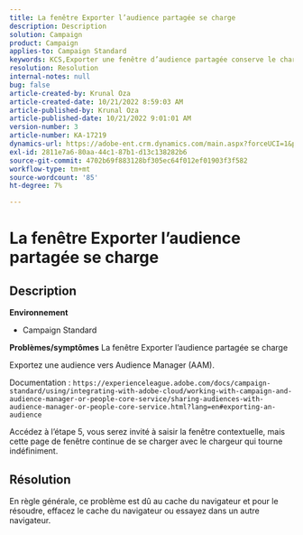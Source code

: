 ```yaml
---
title: La fenêtre Exporter l’audience partagée se charge
description: Description
solution: Campaign
product: Campaign
applies-to: Campaign Standard
keywords: KCS,Exporter une fenêtre d’audience partagée conserve le chargement
resolution: Resolution
internal-notes: null
bug: false
article-created-by: Krunal Oza
article-created-date: 10/21/2022 8:59:03 AM
article-published-by: Krunal Oza
article-published-date: 10/21/2022 9:01:01 AM
version-number: 3
article-number: KA-17219
dynamics-url: https://adobe-ent.crm.dynamics.com/main.aspx?forceUCI=1&pagetype=entityrecord&etn=knowledgearticle&id=693dd99b-1e51-ed11-bba2-0022480867fb
exl-id: 2811e7a6-80aa-44c1-87b1-d13c138282b6
source-git-commit: 4702b69f883128bf305ec64f012ef01903f3f582
workflow-type: tm+mt
source-wordcount: '85'
ht-degree: 7%

---
```


# La fenêtre Exporter l’audience partagée se charge

## Description

<b>Environnement</b>
- Campaign Standard



<b>Problèmes/symptômes</b>
La fenêtre Exporter l’audience partagée se charge

Exportez une audience vers Audience Manager (AAM).

Documentation : `https://experienceleague.adobe.com/docs/campaign-standard/using/integrating-with-adobe-cloud/working-with-campaign-and-audience-manager-or-people-core-service/sharing-audiences-with-audience-manager-or-people-core-service.html?lang=en#exporting-an-audience`

Accédez à l’étape 5, vous serez invité à saisir la fenêtre contextuelle, mais cette page de fenêtre continue de se charger avec le chargeur qui tourne indéfiniment.


## Résolution


En règle générale, ce problème est dû au cache du navigateur et pour le résoudre, effacez le cache du navigateur ou essayez dans un autre navigateur.

